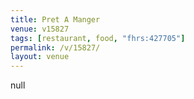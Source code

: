 ```yaml
---
title: Pret A Manger
venue: v15827
tags: [restaurant, food, "fhrs:427705"]
permalink: /v/15827/
layout: venue
---
```

null